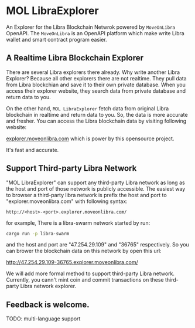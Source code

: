 # MOL LibraExplorer
An Explorer for the Libra Blockchain Netwrok powered by `MoveOnLibra` OpenAPI. The `MoveOnLibra` is an OpenAPI platform which make write Libra wallet and smart contract program easier.

## A Realtime Libra Blockchain Explorer
There are several Libra explorers there already. Why write another Libra Explorer? Because all other explorers there are not realtime. They pull data from Libra blockchian and save it to their own private database. When you access their explorer website, they search data from private database and return data to you.

On the other hand, `MOL LibraExplorer` fetch data from original Libra blockchain in realtime and return data to you. So, the data is more accurate and fresher. You can access the Libra blockchain data by visiting following website:

[explorer.moveonlibra.com](http://explorer.moveonlibra.com/) which is power by this opensource project.

It's fast and accurate.


## Support Third-party Libra Network
"MOL LibraExplorer" can support any third-party Libra network as long as the host and port of those network is publicly accessible. The easiest way to browser a third-party libra network is prefix the host and port to "explorer.moveonlibra.com" with following syntax:

 ```plaintext
 http://<host>-<port>.explorer.moveonlibra.com/
 ```
for example, There is a libra-swarm network started by run:

 ```sh
 cargo run -p libra-swarm
 ```
and the host and port are "47.254.29.109" and "36765" respectively. So you can brower the blockchain data on this network by open this url:

http://47.254.29.109-36765.explorer.moveonlibra.com/

We will add more formal method to support third-party Libra network. Currently, you cann't mint coin and commit transactions on these third-party Libra network explorer.

## Feedback is welcome.

TODO: multi-language support

